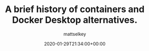 ---
id: 1000
title: 'A brief history of containers and Docker Desktop alternatives.'
date: 2020-01-29T21:34:00+00:00
github_comments_issueid: "5"
author: mattselkey
layout: post
guid: https://mattselkey.com/?p=1000
permalink: /A-brief-history-of-containers-and-Docker-Desktop-alternatives/
categories:
  - Containers
tags:
  - Containers
  - DevOps
  - Docker
---